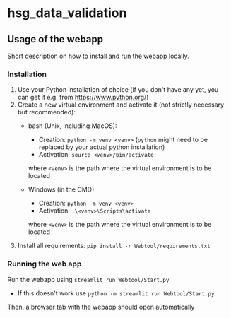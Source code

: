 # hsg_data_validation

## Usage of the webapp

Short description on how to install and run the webapp locally.

### Installation
1. Use your Python installation of choice (if you don't have any yet, you can get it e.g. from https://www.python.org/)
2. Create a new virtual environment and activate it (not strictly necessary but recommended):
   - bash (Unix, including MacOS):
     - Creation: `python -m venv <venv>` (`python` might need to be replaced by your actual python installation)
     - Activation: `source <venv>/bin/activate`
       
     where `<venv>` is the path where the virtual environment is to be located
   - Windows (in the CMD)
     - Creation: `python -m venv <venv>`
     - Activation: `.\<venv>\Scripts\activate`
     
     where `<venv>` is the path where the virtual environment is to be located
3. Install all requirements: `pip install -r Webtool/requirements.txt`

### Running the web app
Run the webapp using `streamlit run Webtool/Start.py`
- If this doesn't work use `python -m streamlit run Webtool/Start.py`

Then, a browser tab with the webapp should open automatically 
